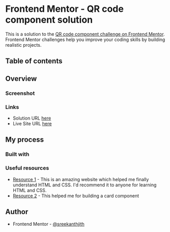 # Frontend Mentor - QR code component solution

This is a solution to the [QR code component challenge on Frontend Mentor](https://www.frontendmentor.io/challenges/qr-code-component-iux_sIO_H). Frontend Mentor challenges help you improve your coding skills by building realistic projects. 

## Table of contents


## Overview

### Screenshot



### Links

- Solution URL [here]()
- Live Site URL [here](https://sreekanthjith.github.io/QR_code_Project/)

## My process

### Built with



### Useful resources

- [Resource 1](https://www.w3schools.com/) - This is an amazing website which helped me finally understand HTML and CSS. I'd recommend it to anyone for learning HTML and CSS.
- [Resource 2](https://www.freecodecamp.org/news/learn-css-basics-by-building-a-card-component/) - This helped me for building a card component

## Author

- Frontend Mentor - [@sreekanthjith](https://www.frontendmentor.io/profile/sreekanthjith)
